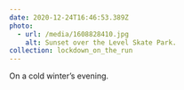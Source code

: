 ```yaml
---
date: 2020-12-24T16:46:53.389Z
photo:
  - url: /media/1608828410.jpg
    alt: Sunset over the Level Skate Park.
collection: lockdown_on_the_run
---
```

On a cold winter’s evening.

